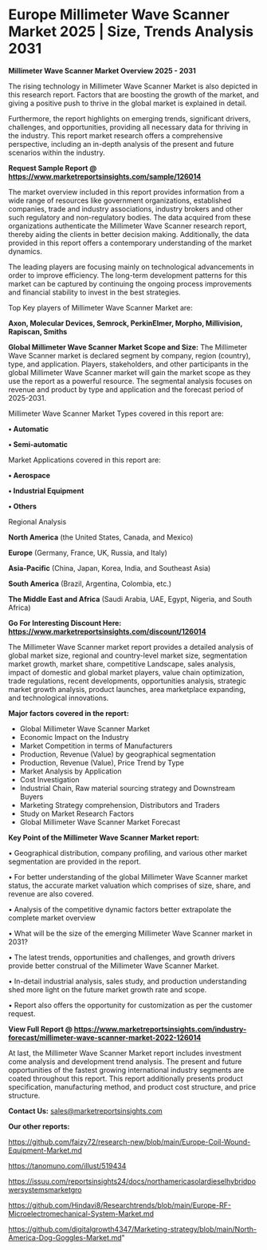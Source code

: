 # Europe Millimeter Wave Scanner Market 2025 | Size, Trends Analysis 2031

<Strong> Millimeter Wave Scanner Market Overview 2025 - 2031</strong>

The rising technology in Millimeter Wave Scanner Market is also depicted in this research report. Factors that are boosting the growth of the market, and giving a positive push to thrive in the global market is explained in detail.

Furthermore, the report highlights on emerging trends, significant drivers, challenges, and opportunities, providing all necessary data for thriving in the industry. This report market research offers a comprehensive perspective, including an in-depth analysis of the present and future scenarios within the industry.

<strong>Request Sample Report @ <a href=https://www.marketreportsinsights.com/sample/126014>https://www.marketreportsinsights.com/sample/126014</a></strong>

The market overview included in this report provides information from a wide range of resources like government organizations, established companies, trade and industry associations, industry brokers and other such regulatory and non-regulatory bodies. The data acquired from these organizations authenticate the Millimeter Wave Scanner research report, thereby aiding the clients in better decision making. Additionally, the data provided in this report offers a contemporary understanding of the market dynamics.

The leading players are focusing mainly on technological advancements in order to improve efficiency. The long-term development patterns for this market can be captured by continuing the ongoing process improvements and financial stability to invest in the best strategies.

Top Key players of Millimeter Wave Scanner Market are:

<strong>Axon, Molecular Devices, Semrock, PerkinElmer, Morpho, Millivision, Rapiscan, Smiths</strong>

<strong><b>Global Millimeter Wave Scanner Market Scope and Size:</b></strong>
The Millimeter Wave Scanner market is declared segment by company, region (country), type, and application. Players, stakeholders, and other participants in the global Millimeter Wave Scanner market will gain the market scope as they use the report as a powerful resource. The segmental analysis focuses on revenue and product by type and application and the forecast period of 2025-2031.

Millimeter Wave Scanner Market Types covered in this report are:

<strong>• Automatic

• Semi-automatic</strong>

Market Applications covered in this report are:

<strong>• Aerospace

• Industrial Equipment

• Others</strong> 

Regional Analysis

<strong>North America</strong> (the United States, Canada, and Mexico)

<strong>Europe</strong> (Germany, France, UK, Russia, and Italy)

<strong>Asia-Pacific</strong> (China, Japan, Korea, India, and Southeast Asia)

<strong>South America</strong> (Brazil, Argentina, Colombia, etc.)

<strong>The Middle East and Africa</strong> (Saudi Arabia, UAE, Egypt, Nigeria, and South Africa)

<strong>Go For Interesting Discount Here: <a href=https://www.marketreportsinsights.com/discount/126014>https://www.marketreportsinsights.com/discount/126014</a></strong>

The Millimeter Wave Scanner market report provides a detailed analysis of global market size, regional and country-level market size, segmentation market growth, market share, competitive Landscape, sales analysis, impact of domestic and global market players, value chain optimization, trade regulations, recent developments, opportunities analysis, strategic market growth analysis, product launches, area marketplace expanding, and technological innovations.

<strong><b>Major factors covered in the report:</b></strong>
<ul>
  <li>Global Millimeter Wave Scanner Market </li>
  <li>Economic Impact on the Industry</li>
  <li>Market Competition in terms of Manufacturers</li>
  <li>Production, Revenue (Value) by geographical segmentation</li>
  <li>Production, Revenue (Value), Price Trend by Type</li>
  <li>Market Analysis by Application</li>
  <li>Cost Investigation</li>
  <li>Industrial Chain, Raw material sourcing strategy and Downstream Buyers</li>
  <li>Marketing Strategy comprehension, Distributors and Traders</li>
  <li>Study on Market Research Factors</li>
  <li>Global Millimeter Wave Scanner Market Forecast</li>
</ul>

<strong><b>Key Point of the Millimeter Wave Scanner Market report:</b></strong>

• Geographical distribution, company profiling, and various other market segmentation are provided in the report.

• For better understanding of the global Millimeter Wave Scanner market status, the accurate market valuation which comprises of size, share, and revenue are also covered.

• Analysis of the competitive dynamic factors better extrapolate the complete market overview

• What will be the size of the emerging Millimeter Wave Scanner market in 2031?

• The latest trends, opportunities and challenges, and growth drivers provide better construal of the Millimeter Wave Scanner Market.

• In-detail industrial analysis, sales study, and production understanding shed more light on the future market growth rate and scope.

• Report also offers the opportunity for customization as per the customer request.

<strong><b>View Full Report @ <a href=https://www.marketreportsinsights.com/industry-forecast/millimeter-wave-scanner-market-2022-126014>https://www.marketreportsinsights.com/industry-forecast/millimeter-wave-scanner-market-2022-126014</a></b></strong>


At last, the Millimeter Wave Scanner Market report includes investment come analysis and development trend analysis. The present and future opportunities of the fastest growing international industry segments are coated throughout this report. This report additionally presents product specification, manufacturing method, and product cost structure, and price structure.

<strong>Contact Us:</strong>
sales@marketreportsinsights.com

<strong>Our other reports:</strong>

<a href=https://github.com/faizy72/research-new/blob/main/Europe-Coil-Wound-Equipment-Market.md>https://github.com/faizy72/research-new/blob/main/Europe-Coil-Wound-Equipment-Market.md</a>

<a href=https://tanomuno.com/illust/519434>https://tanomuno.com/illust/519434</a>

<a href=https://issuu.com/reportsinsights24/docs/northamericasolardieselhybridpowersystemsmarketgro>https://issuu.com/reportsinsights24/docs/northamericasolardieselhybridpowersystemsmarketgro</a>

<a href=https://github.com/Hindavi8/Researchtrends/blob/main/Europe-RF-Microelectromechanical-System-Market.md>https://github.com/Hindavi8/Researchtrends/blob/main/Europe-RF-Microelectromechanical-System-Market.md</a>

<a href=https://github.com/digitalgrowth4347/Marketing-strategy/blob/main/North-America-Dog-Goggles-Market.md>https://github.com/digitalgrowth4347/Marketing-strategy/blob/main/North-America-Dog-Goggles-Market.md</a>"
